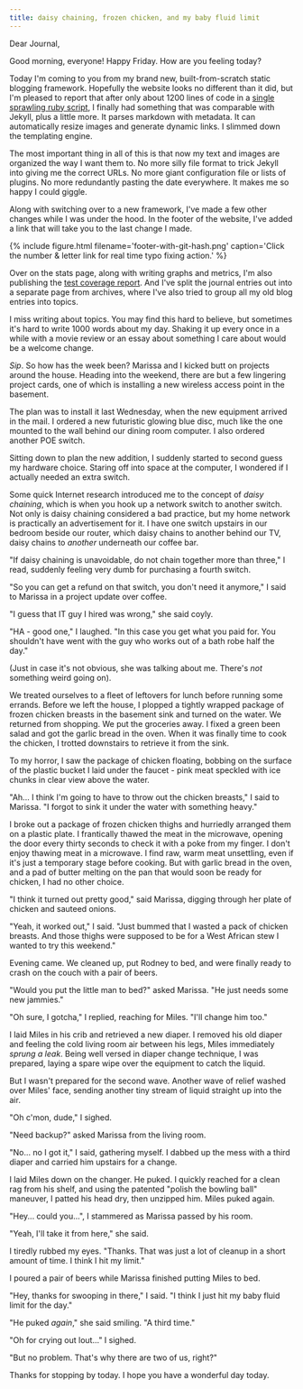 ```yaml
---
title: daisy chaining, frozen chicken, and my baby fluid limit
---
```


Dear Journal,

Good morning, everyone!  Happy Friday.  How are you feeling today?

Today I'm coming to you from my brand new, built-from-scratch static
blogging framework.  Hopefully the website looks no different than it
did, but I'm pleased to report that after only about 1200 lines of
code in a [single sprawling ruby script], I finally had something that
was comparable with Jekyll, plus a little more.  It parses markdown
with metadata.  It can automatically resize images and generate
dynamic links.  I slimmed down the templating engine.

The most important thing in all of this is that now my text and images
are organized the way I want them to.  No more silly file format to
trick Jekyll into giving me the correct URLs.  No more giant
configuration file or lists of plugins.  No more redundantly pasting
the date everywhere.  It makes me so happy I could giggle.

[single sprawling ruby script]: https://github.com/arecker/blog/blob/master/blog.rb

Along with switching over to a new framework, I've made a few other
changes while I was under the hood.  In the footer of the website,
I've added a link that will take you to the last change I made.

{% include figure.html
filename='footer-with-git-hash.png'
caption='Click the number & letter link for real time typo fixing action.' %}

Over on the stats page, along with writing graphs and metrics, I'm
also publishing the [test coverage report].  And I've split the
journal entries out into a separate page from archives, where I've
also tried to group all my old blog entries into topics.

[test coverage report]: /coverage/

I miss writing about topics.  You may find this hard to believe, but
sometimes it's hard to write 1000 words about my day.  Shaking it up
every once in a while with a movie review or an essay about something
I care about would be a welcome change.

_Sip_.  So how has the week been?  Marissa and I kicked butt on
projects around the house.  Heading into the weekend, there are but a
few lingering project cards, one of which is installing a new wireless
access point in the basement.

The plan was to install it last Wednesday, when the new equipment
arrived in the mail.  I ordered a new futuristic glowing blue disc,
much like the one mounted to the wall behind our dining room computer.
I also ordered another POE switch.

Sitting down to plan the new addition, I suddenly started to second
guess my hardware choice.  Staring off into space at the computer, I
wondered if I actually needed an extra switch.

Some quick Internet research introduced me to the concept of _daisy
chaining_, which is when you hook up a network switch to another
switch.  Not only is daisy chaining considered a bad practice, but my
home network is practically an advertisement for it.  I have one
switch upstairs in our bedroom beside our router, which daisy chains
to another behind our TV, daisy chains to _another_ underneath our
coffee bar.

"If daisy chaining is unavoidable, do not chain together more than
three," I read, suddenly feeling very dumb for purchasing a fourth
switch.

"So you can get a refund on that switch, you don't need it anymore," I
said to Marissa in a project update over coffee.

"I guess that IT guy I hired was wrong," she said coyly.

"HA - good one," I laughed.  "In this case you get what you paid for.
You shouldn't have went with the guy who works out of a bath robe half
the day."

(Just in case it's not obvious, she was talking about me.  There's
_not_ something weird going on).

We treated ourselves to a fleet of leftovers for lunch before running
some errands.  Before we left the house, I plopped a tightly wrapped
package of frozen chicken breasts in the basement sink and turned on
the water.  We returned from shopping.  We put the groceries away.  I
fixed a green been salad and got the garlic bread in the oven.  When
it was finally time to cook the chicken, I trotted downstairs to
retrieve it from the sink.

To my horror, I saw the package of chicken floating, bobbing on the
surface of the plastic bucket I laid under the faucet - pink meat
speckled with ice chunks in clear view above the water.

"Ah... I think I'm going to have to throw out the chicken breasts," I
said to Marissa.  "I forgot to sink it under the water with something
heavy."

I broke out a package of frozen chicken thighs and hurriedly arranged
them on a plastic plate.  I frantically thawed the meat in the
microwave, opening the door every thirty seconds to check it with a
poke from my finger.  I don't enjoy thawing meat in a microwave.  I
find raw, warm meat unsettling, even if it's just a temporary stage
before cooking.  But with garlic bread in the oven, and a pad of
butter melting on the pan that would soon be ready for chicken, I had
no other choice.

"I think it turned out pretty good," said Marissa, digging through her
plate of chicken and sauteed onions.

"Yeah, it worked out," I said.  "Just bummed that I wasted a pack of
chicken breasts.  And those thighs were supposed to be for a West
African stew I wanted to try this weekend."

Evening came.  We cleaned up, put Rodney to bed, and were finally
ready to crash on the couch with a pair of beers.

"Would you put the little man to bed?" asked Marissa.  "He just needs
some new jammies."

"Oh sure, I gotcha," I replied, reaching for Miles.  "I'll change him
too."

I laid Miles in his crib and retrieved a new diaper.  I removed his
old diaper and feeling the cold living room air between his legs,
Miles immediately _sprung a leak_.  Being well versed in diaper change
technique, I was prepared, laying a spare wipe over the equipment to
catch the liquid.

But I wasn't prepared for the second wave.  Another wave of relief
washed over Miles' face, sending another tiny stream of liquid
straight up into the air.

"Oh c'mon, dude," I sighed.

"Need backup?" asked Marissa from the living room.

"No... no I got it," I said, gathering myself.  I dabbed up the mess
with a third diaper and carried him upstairs for a change.

I laid Miles down on the changer.  He puked.  I quickly reached for a
clean rag from his shelf, and using the patented "polish the bowling
ball" maneuver, I patted his head dry, then unzipped him.  Miles puked
again.

"Hey... could you...", I stammered as Marissa passed by his room.

"Yeah, I'll take it from here," she said.

I tiredly rubbed my eyes.  "Thanks.  That was just a lot of cleanup in
a short amount of time.  I think I hit my limit."

I poured a pair of beers while Marissa finished putting Miles to bed.

"Hey, thanks for swooping in there," I said.  "I think I just hit my
baby fluid limit for the day."

"He puked _again_," she said smiling.  "A third time."

"Oh for crying out lout..." I sighed.

"But no problem.  That's why there are two of us, right?"

Thanks for stopping by today.  I hope you have a wonderful day today.
